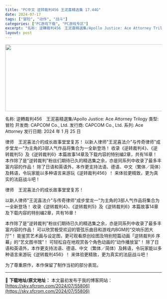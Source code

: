 ```yaml
---
title: "PC中文 逆转裁判456 王泥喜精选集 17.44G"
date: 2024-07-17
tags: ["冒险", "动作", "战斗"]
categories: ["PC游戏下载", "PC游戏专区"]
excerpt: "名称: 逆轉裁判456　王泥喜精選集/Apollo Justice: Ace Attorney Trilogy 类型: 冒险 开发商: CAPCOM Co., Ltd. 发行商: CAPCOM Co., Ltd. 系列: Ace Attorney 发行日期: 2024 年 1 月 25 日 律师　王&hellip;"
layout: post
---
```


<img class="aligncenter size-full wp-image-55807" src="https://sky.sfcrom.com/wp-content/uploads/2024/07/2024071708101834.webp" alt="" width="660" height="215" />

名称: 逆轉裁判456　王泥喜精選集/Apollo Justice: Ace Attorney Trilogy
类型: 冒险
开发商: CAPCOM Co., Ltd.
发行商: CAPCOM Co., Ltd.
系列: Ace Attorney
发行日期: 2024 年 1 月 25 日

律师　王泥喜法介的成长故事堂堂复苏！ 以新人律师"王泥喜法介"与传奇律师"成步堂龙一"为主角的3部人气作品将集合为一全新登场！ 收录《逆转裁判4》、《逆转裁判5》及《逆转裁判6》本篇故事14章及下载内容的特别编2章，共有16章！ 本作除了是"逆转裁判"粉丝们期待已久的精选集之余，亦是同系列中收录了最多丰富内容的作品！ 除了日语和英语外，本作更支持法语、德语、中文（繁体／简体）及韩语，令玩家能以多种语言来游玩《逆转裁判456》！ 来体验更精致，更为真实的法庭战斗吧！

律师　王泥喜法介的成长故事堂堂复苏！

以新人律师"王泥喜法介"与传奇律师"成步堂龙一"为主角的3部人气作品将集合为一全新登场！
收录《逆转裁判4》、《逆转裁判5》及《逆转裁判6》本篇故事14章及下载内容的特别编2章，共有16章！

本作除了是"逆转裁判"粉丝们期待已久的精选集之余，亦是同系列中收录了最多丰富内容的作品！
可以欣赏极受欢迎的管弦乐曲目和游戏内BGM的“交响乐团大厅”！
能鉴赏艺术画与设定图，更可观看原创绘图及特别短篇动画「逆转裁判6 序幕」的“艺文图书馆”！
可轻松自在地观赏各个角色动画的“动作播放室”！
除了日语和英语外，本作更支持法语、德语、中文（繁体／简体）及韩语，令玩家能以多种语言来游玩《逆转裁判456》！
来体验更精致，更为真实的法庭战斗吧！

为了尊重原作，本作保留了制作当初的部分表现。

---
📖 **下载地址/原文地址：** 本文最初发布于我的博客网站：[https://sky.sfcrom.com/2024/07/55806](https://sky.sfcrom.com/2024/07/55806)
